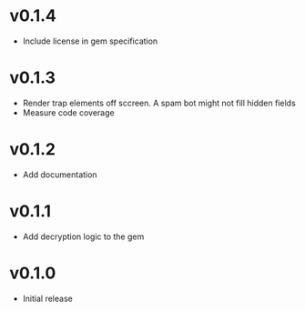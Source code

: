 v0.1.4
======

* Include license in gem specification

v0.1.3
======

* Render trap elements off sccreen. A spam bot might not fill hidden fields
* Measure code coverage

v0.1.2
======

* Add documentation

v0.1.1
======

* Add decryption logic to the gem

v0.1.0
======

* Initial release
